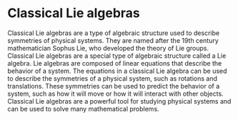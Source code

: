 # Classical Lie algebras

Classical Lie algebras are a type of algebraic structure used to describe symmetries of physical systems. They are named after the 19th century mathematician Sophus Lie, who developed the theory of Lie groups. Classical Lie algebras are a special type of algebraic structure called a Lie algebra. Lie algebras are composed of linear equations that describe the behavior of a system. The equations in a classical Lie algebra can be used to describe the symmetries of a physical system, such as rotations and translations. These symmetries can be used to predict the behavior of a system, such as how it will move or how it will interact with other objects. Classical Lie algebras are a powerful tool for studying physical systems and can be used to solve many mathematical problems.

